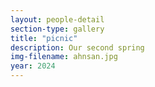 ```yaml
---
layout: people-detail
section-type: gallery
title: "picnic"
description: Our second spring
img-filename: ahnsan.jpg
year: 2024
---
```

